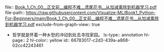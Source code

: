 file:: [Book_1_Ch_00__正文前__编程不难__鸢尾花书__从加减乘除到机器学习.pdf](https://raw.githubusercontent.com/Visualize-ML/Book1_Python-For-Beginners/main/Book_1_Ch_00__正文前__编程不难__鸢尾花书__从加减乘除到机器学习.pdf)
file-path:: https://raw.githubusercontent.com/Visualize-ML/Book1_Python-For-Beginners/main/Book_1_Ch_00__正文前__编程不难__鸢尾花书__从加减乘除到机器学习.pdf
exclude-from-graph-view:: true

- 哲学就是怀着一种乡愁的冲动到处去寻找家园。
  ls-type:: annotation
  hl-page:: 2
  hl-color:: yellow
  id:: 66783017-c2d3-439a-a868-02cc42243461